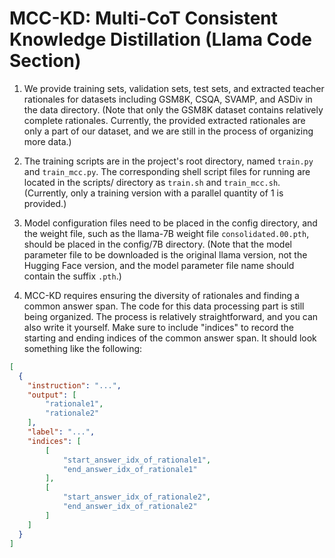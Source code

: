 # MCC-KD: Multi-CoT Consistent Knowledge Distillation (Llama Code Section)

1. We provide training sets, validation sets, test sets, and extracted teacher rationales for datasets including GSM8K, CSQA, SVAMP, and ASDiv in the data directory.
(Note that only the GSM8K dataset contains relatively complete rationales. Currently, the provided extracted rationales are only a part of our dataset, and we are still in the process of organizing more data.)

2. The training scripts are in the project's root directory, named `train.py` and `train_mcc.py`. The corresponding shell script files for running are located in the scripts/ directory as `train.sh` and `train_mcc.sh`.
(Currently, only a training version with a parallel quantity of 1 is provided.)

3. Model configuration files need to be placed in the config directory, and the weight file, such as the llama-7B weight file `consolidated.00.pth`, should be placed in the config/7B directory.
(Note that the model parameter file to be downloaded is the original llama version, not the Hugging Face version, and the model parameter file name should contain the suffix `.pth`.)

4. MCC-KD requires ensuring the diversity of rationales and finding a common answer span. The code for this data processing part is still being organized. The process is relatively straightforward, and you can also write it yourself.
Make sure to include "indices" to record the starting and ending indices of the common answer span. It should look something like the following:

```json
[
  {
    "instruction": "...",
    "output": [
        "rationale1",
        "rationale2"
    ],
    "label": "...",
    "indices": [
        [
            "start_answer_idx_of_rationale1",
            "end_answer_idx_of_rationale1"
        ],
        [
            "start_answer_idx_of_rationale2",
            "end_answer_idx_of_rationale2"
        ]
    ]
  }  
]
```


